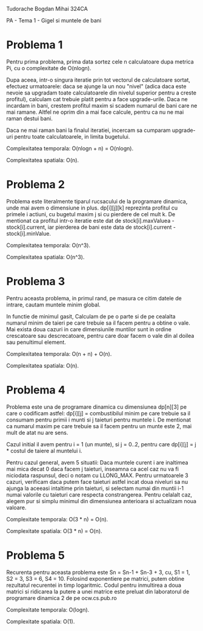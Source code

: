 Tudorache Bogdan Mihai 324CA

PA - Tema 1 - Gigel si muntele de bani

# Problema 1

Pentru prima problema, prima data sortez cele n calculatoare dupa metrica Pi, cu o complexitate de O(nlogn). 

Dupa aceea, intr-o singura iteratie prin tot vectorul de calculatoare sortat, efectuez urmatoarele: daca se ajunge la un
nou "nivel" (adica daca este nevoie sa upgradam toate calculatoarele din nivelul superior pentru a creste profitul), 
calculam cat trebuie platit pentru a face upgrade-urile. Daca ne incardam in bani, crestem profitul maxim si scadem 
numarul de bani care ne mai ramane. Altfel ne oprim din a mai face calcule, pentru ca nu ne mai raman destui bani.

Daca ne mai raman bani la finalul iteratiei, incercam sa cumparam upgrade-uri pentru toate calculatoarele, in limita
bugetului.

Complexitatea temporala: O(nlogn + n) = O(nlogn).

Complexitatea spatiala: O(n).

# Problema 2

Problema este literalmente tiparul rucsacului de la programare dinamica, unde mai avem o dimensiune in plus. 
dp[i][j][k] reprezinta profitul cu primele i actiuni, cu bugetul maxim j si cu pierdere de cel mult k. De mentionat
ca profitul intr-o iteratie este dat de stock[i].maxValuea - stock[i].current, iar pierderea de bani este data de
stock[i].current - stock[i].minValue.

Complexitatea temporala: O(n^3).

Complexitatea spatiala: O(n^3).

# Problema 3

Pentru aceasta problema, in primul rand, pe masura ce citim datele de intrare, cautam muntele minim global.

In functie de minimul gasit, Calculam de pe o parte si de pe cealalta numarul minim de taieri pe care trebuie 
sa il facem pentru a obtine o vale. Mai exista doua cazuri in care dimensiunile muntilor sunt in ordine crescatoare
sau descrecatoare, pentru care doar facem o vale din al doilea sau penultimul element.

Complexitatea temporala: O(n + n) + O(n).

Complexitatea spatiala: O(n).

# Problema 4
 
Problema este una de programare dinamica cu dimensiunea dp[n][3] pe care o codificam astfel: dp[i][j] = combustibilul 
minim pe care trebuie sa il consumam pentru primii i munti si j taieturi pentru muntele i. De mentionat ca numarul maxim 
pe care trebuie sa il facem pentru un munte este 2, mai mult de atat nu are sens. 

Cazul initial il avem pentru i = 1 (un munte), si j = 0..2, pentru care dp[i][j] = j * costul de taiere al muntelui i. 

Pentru cazul general, avem 5 situatii: Daca muntele curent i are inaltimea mai mica decat 0 daca facem j taieturi, 
inseamna ca acel caz nu va fi niciodata raspunsul, deci o notam cu LLONG_MAX. Pentru urmatoarele 3 cazuri, verificam
daca putem face taieturi astfel incat doua niveluri sa nu ajunga la aceeasi intaltime prin taieturi, si selectam 
numai din muntii i-1 numai valorile cu taieturi care respecta constrangerea. Pentru celalalt caz, alegem pur si simplu
minimul din dimensiunea anterioara si actualizam noua valoare.


Complexitate temporala: O(3 * n) = O(n).

Complexitate spatiala: O(3 * n) = O(n).

# Problema 5

Recurenta pentru aceasta problema este Sn = Sn-1 + Sn-3 + 3, cu, S1 = 1, S2 = 3, S3 = 6, S4 = 10. Folosind exponentiere
pe matrici, putem obtine rezultatul recurentei in timp logaritmic. Codul pentru inmultirea a doua matrici si ridicarea
la putere a unei matrice este preluat din laboratorul de programare dinamica 2 de pe ocw.cs.pub.ro

Complexitate temporala: O(logn).

Complexitate spatiala: O(1).